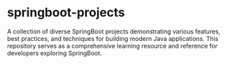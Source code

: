 # springboot-projects
A collection of diverse SpringBoot projects demonstrating various features, best practices, and techniques for building modern Java applications. This repository serves as a comprehensive learning resource and reference for developers exploring SpringBoot.
